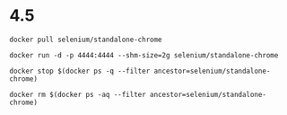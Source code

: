 # 4.5

`docker pull selenium/standalone-chrome`

`docker run -d -p 4444:4444 --shm-size=2g selenium/standalone-chrome`

`docker stop $(docker ps -q --filter ancestor=selenium/standalone-chrome)`

`docker rm $(docker ps -aq --filter ancestor=selenium/standalone-chrome)`